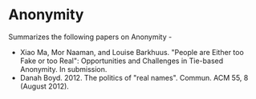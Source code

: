 # Anonymity

Summarizes the following papers on Anonymity - 

* Xiao Ma, Mor Naaman, and Louise Barkhuus. "People are Either too Fake or too Real": Opportunities and Challenges in Tie-based Anonymity. In submission.
* Danah Boyd. 2012. The politics of "real names". Commun. ACM 55, 8 (August 2012).
